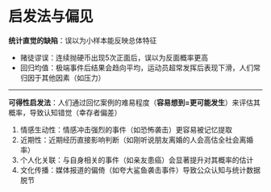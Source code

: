 # 启发法与偏见

**统计直觉的缺陷**：误以为小样本能反映总体特征

* 赌徒谬误：连续抛硬币出现5次正面后，误以为反面概率更高
* 回归均值‌：极端事件后结果会趋向平均，运动员超常发挥后表现下滑，人们常归因于其他因素（如压力）

***

**可得性启发法**‌：人们通过回忆案例的难易程度（**容易想到=更可能发生**）来评估其概率，导致认知错觉（幸存者偏差）

1. 情感生动性：情感冲击强烈的事件（如恐怖袭击）更容易被记忆提取
2. 近期性：近期经历直接影响判断（如刚听说朋友离婚的人会高估全社会离婚率）
3. 个人化关联：与自身相关的事件（如亲友患癌）会显著提升对其概率的估计
4. 文化传播：媒体报道的偏倚（如夸大鲨鱼袭击事件）导致公众认知与统计数据脱节
